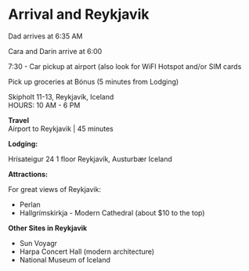 # Arrival and Reykjavik

Dad arrives at 6:35 AM 

Cara and Darin arrive at 6:00 

7:30 - Car pickup at airport (also look for WiFI Hotspot and/or SIM cards

Pick up groceries at Bónus (5 minutes from Lodging)

Skipholt 11-13, Reykjavík, Iceland  
HOURS: 10 AM - 6 PM  

__Travel__  
Airport to Reykjavik | 45 minutes

__Lodging:__ 

Hrísateigur 24 1 floor
Reykjavík, Austurbær
Iceland

__Attractions:__

For great views of Reykjavik:
+ Perlan
+ Hallgrímskirkja - Modern Cathedral (about $10 to the top)

__Other Sites in Reykjavik__
+ Sun Voyagr
+ Harpa Concert Hall (modern architecture)
+ National Museum of Iceland

